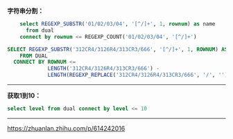 
**字符串分割：**

```sql
    select REGEXP_SUBSTR('01/02/03/04', '[^/]+', 1, rownum) as name
      from dual
    connect by rownum <= REGEXP_COUNT('01/02/03/04', '[^/]+')
```
```sql
SELECT REGEXP_SUBSTR('312CR4/3126R4/313CR3/666', '[^/]+', 1, ROWNUM) AS SEUSERID
    FROM DUAL
  CONNECT BY ROWNUM <=
             LENGTH('312CR4/3126R4/313CR3/666') -
             LENGTH(REGEXP_REPLACE('312CR4/3126R4/313CR3/666', '/', '')) + 1
```

------------

**获取1到10：**
```sql
select level from dual connect by level <= 10
```

------------

https://zhuanlan.zhihu.com/p/614242016